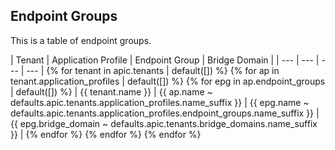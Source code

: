 ## Endpoint Groups

This is a table of endpoint groups.

<caption name="Endpoint Groups">
| Tenant | Application Profile | Endpoint Group | Bridge Domain |
| --- | --- | --- | --- |
{% for tenant in apic.tenants | default([]) %}
{% for ap in tenant.application_profiles | default([]) %}
{% for epg in ap.endpoint_groups | default([]) %}
| {{ tenant.name }} | {{ ap.name ~ defaults.apic.tenants.application_profiles.name_suffix }} | {{ epg.name ~ defaults.apic.tenants.application_profiles.endpoint_groups.name_suffix }} | {{ epg.bridge_domain ~ defaults.apic.tenants.bridge_domains.name_suffix }} |
{% endfor %}
{% endfor %}
{% endfor %}
</caption>
